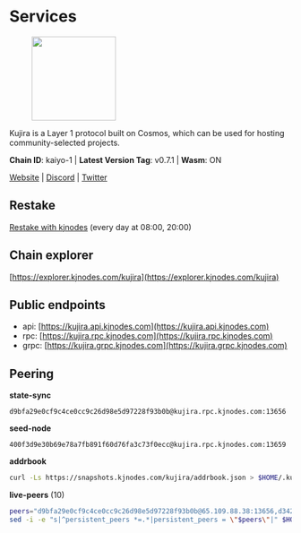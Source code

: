 # Services

<figure><img src="https://raw.githubusercontent.com/kj89/testnet_manuals/main/pingpub/logos/kujira.png" width="150" alt=""><figcaption></figcaption></figure>

Kujira is a Layer 1 protocol built on Cosmos, which can be used for  hosting community-selected projects.

**Chain ID**: kaiyo-1 | **Latest Version Tag**: v0.7.1 | **Wasm**: ON

[Website](https://kujira.app) | [Discord](https://discord.gg/teamkujira) | [Twitter](https://twitter.com/TeamKujira)

## Restake

[Restake with kjnodes](https://restake.app/kujira/kujiravaloper1tnuqj73jfn3724lqz34c27tuv80nv336sadqym) (every day at 08:00, 20:00)
## Chain explorer
[https://explorer.kjnodes.com/kujira](https://explorer.kjnodes.com/kujira)

## Public endpoints

* api: [https://kujira.api.kjnodes.com](https://kujira.api.kjnodes.com)
* rpc: [https://kujira.rpc.kjnodes.com](https://kujira.rpc.kjnodes.com)
* grpc: [https://kujira.grpc.kjnodes.com](https://kujira.grpc.kjnodes.com)

## Peering

**state-sync**

```text
d9bfa29e0cf9c4ce0cc9c26d98e5d97228f93b0b@kujira.rpc.kjnodes.com:13656
```

**seed-node**

```text
400f3d9e30b69e78a7fb891f60d76fa3c73f0ecc@kujira.rpc.kjnodes.com:13659
```

**addrbook**
```bash
curl -Ls https://snapshots.kjnodes.com/kujira/addrbook.json > $HOME/.kujira/config/addrbook.json
```

**live-peers** (10)
```bash
peers="d9bfa29e0cf9c4ce0cc9c26d98e5d97228f93b0b@65.109.88.38:13656,d3427d444b6909529d73025fe32a73dfea7b90d1@148.251.85.115:26656,26d19e5b3f3a5ebafe827dabca4ef008d9c5e6fd@168.119.15.94:26656,eb9742d81b436b95e324816794229a9efdaf8ea8@142.132.155.170:26656,fa57c7c253be46ad9f696ee2f2c1d72cbc6a1591@146.59.52.135:31095,129771a48f43b83c6144c7d282ad1da62434cc07@15.204.197.12:26656,213dbb8301ce1c0f5662a9b723bd613f15e1dd4e@75.119.157.167:30656,3a7733d4b670a672db326bd6e5f8ae37e14a3dbd@138.201.226.227:26656,01cf570d3b08fdb5fe2f307cb485de7a35a3af23@135.148.55.229:11856,ffac364ae5a9a730b49f02ba95b11878f76b7043@135.125.189.131:31095"
sed -i -e "s|^persistent_peers *=.*|persistent_peers = \"$peers\"|" $HOME/.kujira/config/config.toml
```
